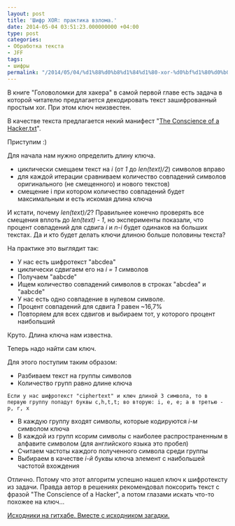```yaml
---
layout: post
title: 'Шифр XOR: практика взлома.'
date: 2014-05-04 03:51:23.000000000 +04:00
type: post
categories:
- Обработка текста
- JFF
tags:
- шифры
permalink: "/2014/05/04/%d1%88%d0%b8%d1%84%d1%80-xor-%d0%bf%d1%80%d0%b0%d0%ba%d1%82%d0%b8%d0%ba%d0%b0-%d0%b2%d0%b7%d0%bb%d0%be%d0%bc%d0%b0/"
---
```

В книге "Головоломки для хакера" в самой первой главе есть задача в которой читателю предлагается декодировать текст зашифрованный простым xor. При этом ключ неизвестен.

В качестве текста предлагается некий манифест "[The Conscience of a Hacker.txt](https://github.com/RussianPenguin/puzzles/blob/master/The%20Conscience%20of%20a%20Hacker.txt "The Conscience of a Hacker.txt")".

Приступим :)

Для начала нам нужно определить длину ключа.

- циклически смещаем текст на _i_ (от _1_ до _len(text)/2_) символов вправо
- для каждой итерации сравниваем количество совпадений символов оригинального (не смещенного) и нового текстов)
- смещение i при котором количество совпадений будет максимальным и есть искомая длина ключа

И кстати, почему _len(text)/2_? Правильнее конечно проверять все смещения вплоть до _len(text) - 1_, но эксперименты показали, что процент совпадений для сдвига _i_ и _n-i_ будет одинаков на больших текстах. Да и кто будет делать ключи длиною больше половины текста?

На практике это выглядит так:

- У нас есть шифротекст "abcdea"
- циклически сдвигаем его на _i = 1_ символов
- Получаем "aabcde"
- Ищем количество совпадений символов в строках "abcdea" и "aabcde"
- У нас есть одно совпадение в нулевом символе.
- Процент совпадений для сдвига _1_ равен ~16,7%
- Повторяем для всех сдвигов и выбираем тот, у которого процент наибольший

Круто. Длина ключа нам известна.

Теперь надо найти сам ключ.

Для этого поступим таким образом:

- Разбиваем текст на группы символов
- Количество групп равно длине ключа
```
Если у нас шифротекст "ciphertext" и ключ длиной 3 символа, то в первую группу попадут буквы c,h,t,t; во вторую: i, e, e; а в третью - p, r, x
```
- В каждую группу входят символы, которые кодируются _i-м_ символом ключа
- В каждой из групп ксорим символы с наиболее распространенным в алфавите символом (для английского языка это пробел)
- Считаем частоты каждого полученного символа среди группы
- Выбираем в качестве _i-й_ буквы ключа элемент с наибольшей частотой вхождения

Отлично. Потому что этот алгоритм успешно нашел ключ к шифротексту из задачи. Правда автор в решениях рекомендовал поксорить текст с фразой "The Conscience of a Hacker", а потом глазами искать что-то похожее на ключ...

[Исходники на гитхабе. Вместе с исходником загадки.](https://github.com/RussianPenguin/puzzles "Исходники к статье")

